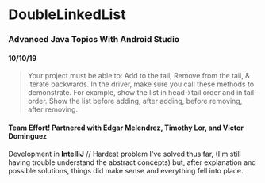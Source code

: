 # DoubleLinkedList

### Advanced Java Topics With Android Studio

#### 10/10/19

> Your project must be able to: Add to the tail, Remove from the tail, & Iterate backwards. In the driver, make sure you call these methods to demonstrate. For example, show the list in head->tail order and in tail-order. Show the list before adding, after adding, before removing, after removing.

#### Team Effort! Partnered with Edgar Melendrez, Timothy Lor, and Victor Dominguez

Development in **IntelliJ** // Hardest problem I've solved thus far, (I'm still having trouble understand the abstract concepts) but, after explanation and possible solutions, things did make sense and everything fell into place.
